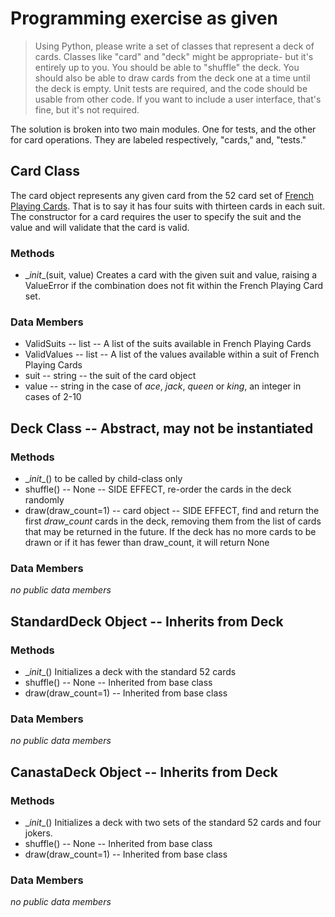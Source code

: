 # Programming exercise as given
> Using Python, please write a set of classes that represent a deck of cards. Classes like "card" and "deck" might be appropriate- but it's entirely up to you. You should be able to "shuffle" the deck. You should also be able to draw cards from the deck one at a time until the deck is empty. Unit tests are required, and the code should be usable from other code. If you want to include a user interface, that's fine, but it's not required.

The solution is broken into two main modules. One for tests, and the other for card operations. They are labeled respectively, "cards," and, "tests."

## Card Class 
The card object represents any given card from the 52 card set of
[French Playing Cards](https://en.wikipedia.org/wiki/French_playing_cards).
That is to say it has four suits with thirteen cards in each suit. The
constructor for a card requires the user to specify the suit and the value
and will validate that the card is valid.

### Methods
 * \__init__(suit, value)
Creates a card with the given suit and value, raising a ValueError if
the combination does not fit within the French Playing Card set.
### Data Members
 * ValidSuits -- list -- A list of the suits available in French Playing Cards
 * ValidValues -- list -- A list of the values available within a suit of French Playing Cards
 * suit -- string -- the suit of the card object
 * value -- string in the case of _ace_, _jack_, _queen_ or _king_, an integer in cases of 2-10
## Deck Class -- Abstract, may not be instantiated
### Methods
 * \__init__() to be called by child-class only
 * shuffle() -- None -- SIDE EFFECT, re-order the cards in the deck randomly
 * draw(draw_count=1) -- card object -- SIDE EFFECT, find and return the first _draw_count_ cards in the deck,
 removing them from the list of cards that may be returned in the future. If the deck has no more cards
 to be drawn or if it has fewer than draw_count, it will return None
### Data Members
_no public data members_
## StandardDeck Object -- Inherits from Deck
### Methods
 * \__init__() Initializes a deck with the standard 52 cards
 * shuffle() -- None -- Inherited from base class
 * draw(draw_count=1) -- Inherited from base class
### Data Members
_no public data members_
## CanastaDeck Object -- Inherits from Deck
### Methods
 * \__init__() Initializes a deck with two sets of the standard 52 cards and four jokers.
 * shuffle() -- None -- Inherited from base class
 * draw(draw_count=1) -- Inherited from base class
### Data Members
_no public data members_

